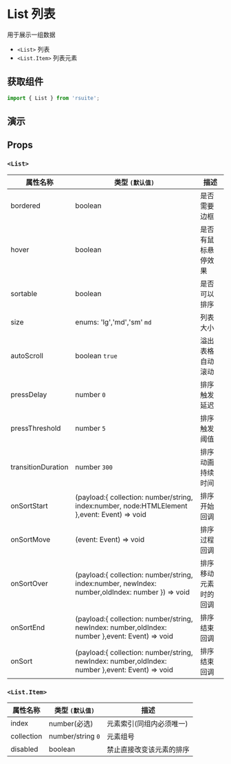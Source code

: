 # List 列表

用于展示一组数据

* `<List>` 列表
* `<List.Item>` 列表元素

## 获取组件

```js
import { List } from 'rsuite';
```

## 演示

<!--{demo}-->

## Props

### `<List>`

| 属性名称            | 类型 `(默认值)`                           | 描述              |
| ----------------   | ---------------------------------------- | ----------------- |
| bordered           | boolean                                  | 是否需要边框        |
| hover              | boolean                                  | 是否有鼠标悬停效果   |
| sortable           | boolean                                  | 是否可以排序        |
| size               | enums: 'lg','md','sm'  `md`              | 列表大小            |
| autoScroll         | boolean  `true`                          | 溢出表格自动滚动    |
| pressDelay         | number `0`                               | 排序触发延迟        |
| pressThreshold     | number `5`                               | 排序触发阈值        |
| transitionDuration | number `300`                             | 排序动画持续时间        |
| onSortStart        | (payload:{ collection: number/string, index:number, node:HTMLElement },event: Event) => void | 排序开始回调        |
| onSortMove         | (event: Event) => void                   | 排序过程回调        |
| onSortOver         | (payload:{ collection: number/string, index:number,  newIndex: number,oldIndex: number }) => void | 排序移动元素时的回调        |
| onSortEnd          | (payload:{ collection: number/string, newIndex: number,oldIndex: number },event: Event) => void | 排序结束回调        |
| onSort             | (payload:{ collection: number/string, newIndex: number,oldIndex: number },event: Event) => void | 排序结束回调        |


### `<List.Item>`

| 属性名称      | 类型 `(默认值)`                                  | 描述                               |
| ------------ | ----------------------------------------------- | ---------------------------- |
| index        | number(必选)                                     | 元素索引(同组内必须唯一)        |
| collection   | number/string `0`                               | 元素组号                      |
| disabled     | boolean                                         | 禁止直接改变该元素的排序         |
